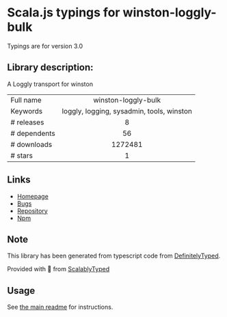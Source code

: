 
# Scala.js typings for winston-loggly-bulk

Typings are for version 3.0

## Library description:
A Loggly transport for winston

|                    |                 |
| ------------------ | :-------------: |
| Full name          | winston-loggly-bulk |
| Keywords           | loggly, logging, sysadmin, tools, winston |
| # releases         | 8 |
| # dependents       | 56 |
| # downloads        | 1272481 |
| # stars            | 1 |

## Links
- [Homepage](https://github.com/loggly/winston-loggly-bulk#readme)
- [Bugs](https://github.com/loggly/winston-loggly-bulk/issues)
- [Repository](https://github.com/loggly/winston-loggly-bulk)
- [Npm](https://www.npmjs.com/package/winston-loggly-bulk)
    


## Note
This library has been generated from typescript code from [DefinitelyTyped](https://definitelytyped.org).

Provided with :purple_heart: from [ScalablyTyped](https://github.com/oyvindberg/ScalablyTyped)

## Usage
See [the main readme](../../readme.md) for instructions.


